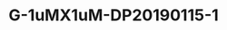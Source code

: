<a name="material" />

# G-1uMX1uM-DP20190115-1
<script type="application/ld+json">
  {
    "@context": "https://schema.org/",
    "@type": "ChemicalSubstance",
    "http://purl.org/dc/terms/conformsTo":
      {
        "@type": "CreativeWork",
        "@id": "https://bioschemas.org/profiles/ChemicalSubstance/0.4-RELEASE/"
      },
    "@id": "https://egonw.github.io/nanowiki/nanowiki491.html#material",
    "name": "G-1uMX1uM-DP20190115-1",
    "sameAs: "http://127.0.0.1/mediawiki/index.php/Special:URIResolver/G-2D1uMX1uM-2DDP20190115-2D1"
  }
</script>

